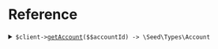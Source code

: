# Reference
<details><summary><code>$client-><a href="/Seed/ClientClient.php">getAccount</a>($$accountId) -> \Seed\Types\Account</code></summary>
<dl>
<dd>

#### 🔌 Usage

<dl>
<dd>

<dl>
<dd>

```php
$client->getAccount(
    accountId: $accountId,
);
```
</dd>
</dl>
</dd>
</dl>

#### ⚙️ Parameters

<dl>
<dd>

<dl>
<dd>

**$accountId:** `string` 
    
</dd>
</dl>
</dd>
</dl>


</dd>
</dl>
</details>
